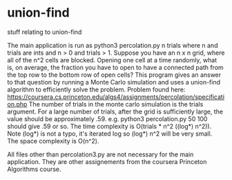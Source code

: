 # union-find
stuff relating to union-find

The main application is run as
python3 percolation.py n trials
where n and trials are ints and n > 0 and trials > 1.
Suppose you have an n x n grid, where all of the n^2
cells are blocked. Opening one cell at a time randomly, what
is, on average, the fraction you have to open to have a connected
path from the top row to the bottom row of open cells? This program
gives an answer to that question by running a Monte Carlo simulation
and uses a union-find algorithm to efficiently solve the problem.
Problem found here:
https://coursera.cs.princeton.edu/algs4/assignments/percolation/specification.php
The number of trials in the monte carlo simulation is the trials argument.
For a large number of trials, after the grid is sufficiently large, the
value should be approximately .59. e.g. python3 percolation.py 50 100 should
give .59 or so.
The time complexity is O(trials * n^2 ((log*) n^2)). Note (log*) is not a typo,
it's iterated log so (log*) n^2 will be very small. The space complexity is
O(n^2).

All files other than percolation3.py are not necessary for the main application.
They are other assignements from the coursera Princeton Algorithms course.
